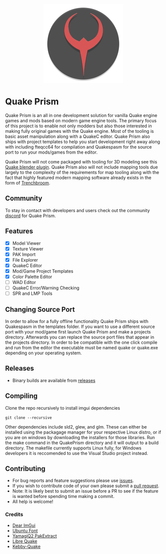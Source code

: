 <p align="center">
    <img src="https://github.com/BanceDev/QuakePrism/blob/main/logo.png" alt="Logo for Quake Prism" width="256" height="256"/>
</p>

# Quake Prism

Quake Prism is an all in one development solution for vanilla Quake engine games and mods based on modern game engine tools.
The primary focus of this project is to enable not only modders but also those interested in making fully original games with the Quake engine. Most of the tooling is basic asset manipulation along with a QuakeC editor.
Quake Prism also ships with project templates to help you start development right away along with including fteqcc64 for compilation and Quakespasm for the source port to run your mods/games from the editor.

Quake Prism will not come packaged with tooling for 3D modeling see this [Quake blender plugin](https://github.com/victorfeitosa/quake-hexen2-mdl-export-import). Quake Prism also will not include mapping tools due largely to the complexity of the requirements for map tooling along with the fact that highly featured modern mapping software already exists in the form of [Trenchbroom](https://github.com/TrenchBroom/TrenchBroom).

## Community
To stay in contact with developers and users check out the community [discord](https://discord.gg/pBQ7R4GGuX) for Quake Prism. 

## Features
- [x] Model Viewer
- [x] Texture Viewer
- [x] PAK Import
- [x] File Explorer
- [x] QuakeC Editor
- [x] Mod/Game Project Templates
- [x] Color Palette Editor 
- [ ] WAD Editor
- [ ] QuakeC Error/Warning Checking
- [ ] SPR and LMP Tools

## Changing Source Port

In order to allow for a fully offline functionality Quake Prism ships with Quakespasm in the templates folder. If you want to use a different source port with your mod/game first launch Quake Prism and make a projects directory. Afterwards you can replace the source port files that appear in the projects directory. In order to be compatible with the one click compile and run from the editor the executable must be named quake or quake.exe depending on your operating system.

## Releases
- Binary builds are available from [releases](https://github.com/BanceDev/QuakePrism/releases)

## Compiling
Clone the repo recursively to install imgui dependencies
```
git clone --recursive
```
Other dependencies include sld2, glew, and glm. These can either be installed using the packagage manager for your respective Linux distro, or if you are on windows by downloading the installers for those libraries.
Run the make command in the QuakePrism directory and it will output to a build directory. The makefile currently supports Linux fully, for Windows developers it is reccomended to use the Visual Studio project instead.

## Contributing
- For bug reports and feature suggestions please use [issues](https://github.com/BanceDev/QuakePrism/issues).
- If you wish to contribute code of your own please submit a [pull request](https://github.com/BanceDev/QuakePrism/pulls).
- Note: It is likely best to submit an issue before a PR to see if the feature is wanted before spending time making a commit.
- All help is welcome!

### Credits
- [Dear ImGui](https://github.com/ocornut/imgui)
- [Ubuntu Font](https://design.ubuntu.com/font)
- [YamagiQ2 PakExtract](https://github.com/yquake2/pakextract)
- [Libre Quake](https://github.com/MissLavender-LQ/LibreQuake)
- [Kebby-Quake](https://github.com/Kebby-Quake)
